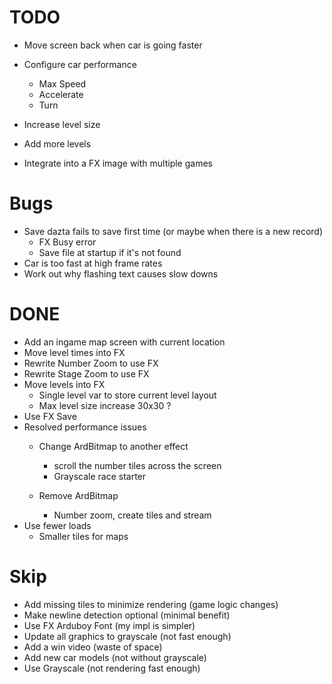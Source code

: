 # TODO
- Move screen back when car is going faster
- Configure car performance
    - Max Speed
    - Accelerate
    - Turn

- Increase level size
- Add more levels

- Integrate into a FX image with multiple games

# Bugs
- Save dazta fails to save first time (or maybe when there is a new record)
    - FX Busy error
    - Save file at startup if it's not found
- Car is too fast at high frame rates    
- Work out why flashing text causes slow downs

# DONE
- Add an ingame map screen with current location
- Move level times into FX
- Rewrite Number Zoom to use FX
- Rewrite Stage Zoom to use FX
- Move levels into FX
    - Single level var to store current level layout
    - Max level size increase 30x30 ?
- Use FX Save
- Resolved performance issues
    - Change ArdBitmap to another effect 
        - scroll the number tiles across the screen
        - Grayscale race starter

    - Remove ArdBitmap
        - Number zoom, create tiles and stream
- Use fewer loads 
    - Smaller tiles for maps

# Skip
- Add missing tiles to minimize rendering (game logic changes)
- Make newline detection optional (minimal benefit)
- Use FX Arduboy Font (my impl is simpler)
- Update all graphics to grayscale (not fast enough)
- Add a win video (waste of space)
- Add new car models (not without grayscale)
- Use Grayscale (not rendering fast enough)
